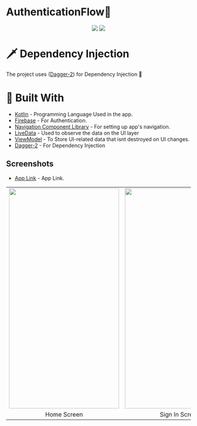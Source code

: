 # AuthenticationFlow🤖

 <p align="center">
  <img src="https://img.shields.io/badge/kotlin-%237F52FF.svg?style=for-the-badge&logo=kotlin&logoColor=white" />
  <img src="https://img.shields.io/badge/Android-3DDC84?style=for-the-badge&logo=android&logoColor=white" />  
  </p>
  
  # 🗡️ Dependency Injection
The project uses ([Dagger-2](https://developer.android.com/training/dependency-injection/dagger-android)) for Dependency Injection :syringe: 

# :wrench: Built With
- [Kotlin](https://kotlinlang.org/) - Programming Language Used in the app.
- [Firebase](https://firebase.google.com/) - For Authentication.
- [Navigation Component Library](https://developer.android.com/guide/navigation) - For setting up app's navigation.
- [LiveData](https://developer.android.com/topic/libraries/architecture/livedata) - Used to observe the data on the UI layer
- [ViewModel](https://developer.android.com/topic/libraries/architecture/viewmodel) - To Store UI-related data that isnt destroyed on UI changes.
- [Dagger-2]((https://developer.android.com/training/dependency-injection/dagger-android)) - For Dependency Injection

## Screenshots

- [App Link](https://drive.google.com/file/d/1ezj0Vt0y1wrDxvTMnSIsz4flrrh8dYYb/view?usp=sharing) - App Link.

<table>
<tr>
<td> <img src = "https://user-images.githubusercontent.com/52368582/215285726-78849647-4892-49c2-a17e-68846d7fdd0d.jpg" width="300" height="600" ></td>
<td><img src = "https://user-images.githubusercontent.com/52368582/215285763-415d5405-8b02-4746-888e-f07f300e8cbe.jpg" width="300" height="600" ></td>
<td> <img src = "https://user-images.githubusercontent.com/52368582/215285668-8ff97aae-00da-4281-a907-9c8226d35290.jpg" width="300" height="600" ></td>
</tr>

<tr>
<td align="center">Home Screen</td>
<td align="center">Sign In Screen</td>
<td align="center">Verification Screen</td>
</tr>
</table>



